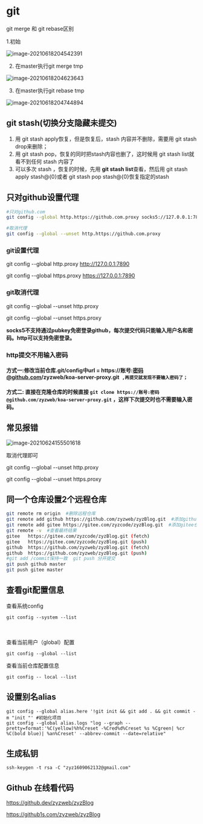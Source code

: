 # git

git merge 和 git rebase区别

1.初始

![image-20210618204542391](https://gitee.com/zyzcode/gitee-pic/raw/master/image-20210618204542391.png)



2. 在master执行git merge tmp

![image-20210618204623643](https://gitee.com/zyzcode/gitee-pic/raw/master/image-20210618204623643.png)



3. 在master执行git rebase tmp

![image-20210618204744894](https://gitee.com/zyzcode/gitee-pic/raw/master/image-20210618204744894.png)

## git stash(切换分支隐藏未提交)

1. 用 git stash apply恢复，但是恢复后，stash 内容并不删除，需要用 git stash drop来删除；
2. 用 git stash pop，恢复的同时把stash内容也删了，这时候用 git stash list就看不到任何 stash 内容了
3. 可以多次 stash ，恢复的时候，先用 **git stash list**查看，然后用 git stash apply stash@{0}或者 git stash pop stash@{0}恢复指定的stash

## 只对github设置代理

```bash
#只对github.com
git config --global http.https://github.com.proxy socks5://127.0.0.1:7890

#取消代理
git config --global --unset http.https://github.com.proxy
```

### git设置代理

git config --global http.proxy http://127.0.0.1:7890

git config --global https.proxy https://127.0.0.1:7890

### git取消代理

git config --global --unset http.proxy 

git config --global --unset https.proxy 

**socks5不支持通过pubkey免密登录github，每次提交代码只能输入用户名和密码。http可以支持免密登录。**

### http提交不用输入密码

#### 方式一:修改当前仓库.git/config中url = https://账号:密码@github.com/zyzweb/koa-server-proxy.git` ,再提交就发现不要输入密码了；`

####  方式二: 直接在克隆仓库的时候直接 `git clone https://账号:密码@github.com/zyzweb/koa-server-proxy.git` ，这样下次提交时也不需要输入密码。

## 常见报错

![image-20210624155501618](https://gitee.com/zyzcode/gitee-pic/raw/master/image-20210624155501618.png)

取消代理即可

git config --global --unset http.proxy 

 git config --global --unset https.proxy

## 同一个仓库设置2个远程仓库

```bash
git remote rm origin  #删除远程仓库
git remote add github https://github.com/zyzweb/zyzBlog.git  #添加github仓库
git remote add gitee https://gitee.com/zyzcode/zyzBlog.git  #添加gitee仓库
git remote -v  #查看最终结果
gitee	https://gitee.com/zyzcode/zyzBlog.git (fetch)
gitee	https://gitee.com/zyzcode/zyzBlog.git (push)
github	https://github.com/zyzweb/zyzBlog.git (fetch)
github	https://github.com/zyzweb/zyzBlog.git (push)
#git add /commit保持一致  git push 分开提交
git push github master
git push gitee master
```

## 查看git配置信息

查看系统config

```
git config --system --list
```

　　

查看当前用户（global）配置

```
git config --global --list
```

 

查看当前仓库配置信息

```
git config -- local --list
```



## 设置别名alias

```shell
git config --global alias.here '!git init && git add . && git commit -m "init "' #初始化项目
git config --global alias.logs "log --graph --pretty=format:'%C(yellow)%h%Creset -%Cred%d%Creset %s %Cgreen| %cr %C(bold blue)| %an%Creset' --abbrev-commit --date=relative"

```

## 生成私钥

```shell
ssh-keygen -t rsa -C "zyz1609062132@gmail.com"
```



## Github 在线看代码

https://github.dev/zyzweb/zyzBlog

https://github1s.com/zyzweb/zyzBlog

